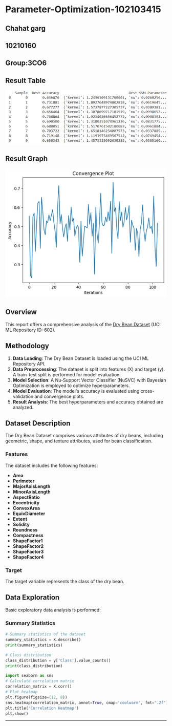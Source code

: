 # Parameter-Optimization-102103415

## Chahat garg

## 10210160

Group:3CO6
---

## Result Table

![Result Table](Result_Table.png)

## Result Graph

![Result Graph](Result_Graph.png)

## Overview

This report offers a comprehensive analysis of the [Dry Bean Dataset](https://archive.ics.uci.edu/ml/datasets/Dry+Bean+Dataset) (UCI ML Repository ID: 602).

## Methodology

1. **Data Loading**: The Dry Bean Dataset is loaded using the UCI ML Repository API.
2. **Data Preprocessing**: The dataset is split into features (X) and target (y). A train-test split is performed for model evaluation.
3. **Model Selection**: A Nu-Support Vector Classifier (NuSVC) with Bayesian Optimization is employed to optimize hyperparameters.
4. **Model Evaluation**: The model's accuracy is evaluated using cross-validation and convergence plots.
5. **Result Analysis**: The best hyperparameters and accuracy obtained are analyzed.

## Dataset Description

The Dry Bean Dataset comprises various attributes of dry beans, including geometric, shape, and texture attributes, used for bean classification.

### Features

The dataset includes the following features:

- **Area**
- **Perimeter**
- **MajorAxisLength**
- **MinorAxisLength**
- **AspectRatio**
- **Eccentricity**
- **ConvexArea**
- **EquivDiameter**
- **Extent**
- **Solidity**
- **Roundness**
- **Compactness**
- **ShapeFactor1**
- **ShapeFactor2**
- **ShapeFactor3**
- **ShapeFactor4**

### Target

The target variable represents the class of the dry bean.

## Data Exploration

Basic exploratory data analysis is performed:

### Summary Statistics

```python
# Summary statistics of the dataset
summary_statistics = X.describe()
print(summary_statistics)
```

```python
# Class distribution
class_distribution = y['Class'].value_counts()
print(class_distribution)
```

```python
import seaborn as sns
# Calculate correlation matrix
correlation_matrix = X.corr()
# Plot heatmap
plt.figure(figsize=(12, 8))
sns.heatmap(correlation_matrix, annot=True, cmap='coolwarm', fmt=".2f")
plt.title('Correlation Heatmap')
plt.show()
```



---
